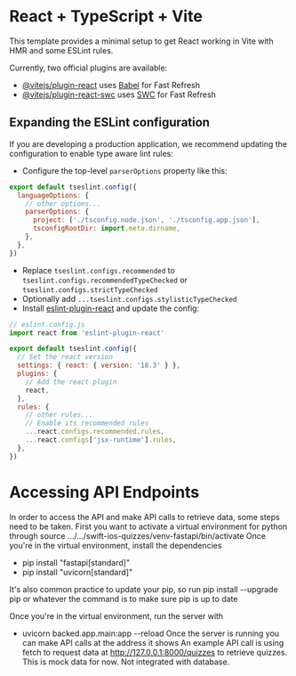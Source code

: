 # React + TypeScript + Vite

This template provides a minimal setup to get React working in Vite with HMR and some ESLint rules.

Currently, two official plugins are available:

- [@vitejs/plugin-react](https://github.com/vitejs/vite-plugin-react/blob/main/packages/plugin-react/README.md) uses [Babel](https://babeljs.io/) for Fast Refresh
- [@vitejs/plugin-react-swc](https://github.com/vitejs/vite-plugin-react-swc) uses [SWC](https://swc.rs/) for Fast Refresh

## Expanding the ESLint configuration

If you are developing a production application, we recommend updating the configuration to enable type aware lint rules:

- Configure the top-level `parserOptions` property like this:

```js
export default tseslint.config({
  languageOptions: {
    // other options...
    parserOptions: {
      project: ['./tsconfig.node.json', './tsconfig.app.json'],
      tsconfigRootDir: import.meta.dirname,
    },
  },
})
```

- Replace `tseslint.configs.recommended` to `tseslint.configs.recommendedTypeChecked` or `tseslint.configs.strictTypeChecked`
- Optionally add `...tseslint.configs.stylisticTypeChecked`
- Install [eslint-plugin-react](https://github.com/jsx-eslint/eslint-plugin-react) and update the config:

```js
// eslint.config.js
import react from 'eslint-plugin-react'

export default tseslint.config({
  // Set the react version
  settings: { react: { version: '18.3' } },
  plugins: {
    // Add the react plugin
    react,
  },
  rules: {
    // other rules...
    // Enable its recommended rules
    ...react.configs.recommended.rules,
    ...react.configs['jsx-runtime'].rules,
  },
})
```
# Accessing API Endpoints
In order to access the API and make API calls to retrieve data, some steps need to be taken.
First you want to activate a virtual environment for python through source .../.../swift-ios-quizzes/venv-fastapi/bin/activate
Once you're in the virtual environment, install the dependencies
- pip install "fastapi[standard]"
- pip install "uvicorn[standard]"

It's also common practice to update your pip, so run 
pip install --upgrade pip or whatever the command is to make sure pip is up to date

Once you're in the virtual environment, run the server with
 - uvicorn backed.app.main:app --reload
Once the server is running you can make API calls at the address it shows
An example API call is using fetch to request data at http://127.0.0.1:8000/quizzes to retrieve quizzes. This is mock data for now. Not integrated with database.